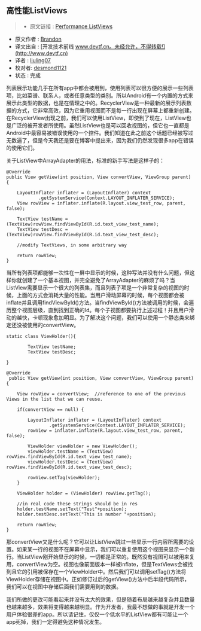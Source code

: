 高性能ListViews
---

> * 原文链接 : [Performance ListViews](http://willowtreeapps.com/blog/performance-listviews/?utm_source=Android+Weekly&utm_campaign=038d344835-Android_Weekly_178&utm_medium=email&utm_term=0_4eb677ad19-038d344835-337955857)
* 原文作者 : [Brandon](http://willowtreeapps.com/blog/)
* 译文出自 : [开发技术前线 www.devtf.cn。未经允许，不得转载!](http://www.devtf.cn)
* 译者 : [liuling07](https://github.com/liuling07) 
* 校对者: [desmond1121](https://github.com/desmond1121)  
* 状态 :  完成 

列表展示功能几乎在所有app中都会被用到，使用列表可以很方便的展示一些列表项，比如菜谱、联系人，或者任意类型的类别。所以Android有一个内置的方式来展示此类型的数据，也是在情理之中的。RecyclerView是一种最新的展示列表数据的方式，它非常高效，因为它重用视图而不是每一行出现在屏幕上都重新创建。在RecyclerView出现之前，我们可以使用ListView，即使到了现在，ListView也是广泛的被开发者所使用。虽然ListView也是可以回收视图的，但它也一直都是Android中最容易被错误使用的一个控件。我们知道在此之前这个话题已经被写过无数遍了，但是今天我还是要在博客中提出来，因为我们仍然发现很多app在错误的使用它们。

关于ListView中ArrayAdapter的用法，标准的新手写法是这样子的：

```
@Override
public View getView(int position, View convertView, ViewGroup parent) {

    LayoutInflater inflater = (LayoutInflater) context
            .getSystemService(Context.LAYOUT_INFLATER_SERVICE);
    View rowView = inflater.inflate(R.layout.view_test_row, parent, false);

    TextView testName = (TextView)rowView.findViewById(R.id.text_view_test_name);
    TextView testDesc = (TextView)rowView.findViewById(R.id.text_view_test_desc);

    //modify TextViews, in some arbitrary way

    return rowView;
}
```

当所有列表项都能够一次性在一屏中显示的时候，这种写法并没有什么问题，但这样你就创建了一个基本视图，并完全避免了ArrayAdapter的麻烦了吗？当ListView需要显示一个很大的列表集，而且列表子项是一个非常复杂的视图的时候，上面的方式会消耗大量的性能。当用户滑动屏幕的时候，每个视图都会被inflate并且调用findViewById()方法。当findViewById()方法被调用的时候，会遍历整个视图层级，直到找到正确的Id。每个子视图都要执行上述过程！并且用户滑动的越快，卡顿现象愈加明显。为了解决这个问题，我们可以使用一个静态类来绑定还没被使用的convertView。

```
static class ViewHolder(){

        TextView testName;
        TextView testDesc;
        
}

@Override
 public View getView(int position, View convertView, ViewGroup parent) {

    View rowView = convertView;  //reference to one of the previous Views in the list that we can reuse.

    if(convertView == null) {

        LayoutInflater inflater = (LayoutInflater) context
                .getSystemService(Context.LAYOUT_INFLATER_SERVICE);
        rowView = inflater.inflate(R.layout.view_test_row, parent, false);

        ViewHolder viewHolder = new ViewHolder();
        viewHolder.testName = (TextView) rowView.findViewById(R.id.text_view_test_name);
        viewHolder.testDesc = (TextView) rowView.findViewById(R.id.text_view_test_desc);

        rowView.setTag(viewHolder);
    }

    ViewHolder holder = (ViewHolder) rowView.getTag();
    
    //in real code these strings should be in res
    holder.testName.setText("Test"+position); 
    holder.testDesc.setText("This is number "+position);

    return rowView;
}
```

那convertView又是什么呢？它可以让ListView跳过一些显示一行内容所需要的设置。如果某一行的视图不在屏幕中显示，我们可以重复使用这个视图来显示一个新行。当ListView刚开始显示的时候，一切都是正常的。既然没有视图可以被用来复用，convertView为空。视图也像前面版本一样被inflate，但是TextViews会被找到且它的引用被保存在一个ViewHolder中。然后我们可以调用setTag()方法将ViewHolder存储在视图中。正如修订过后的getView()方法中后半段代码所示，我们可以在视图中存储后面我们需要用到的数据。

我们所做的更改可能看起来并没有太大的效果，但是随着布局越来越复杂并且数量也越来越多，效果将变得越来越明显。作为开发者，我最不想做的事就是开发一个用户体验很差的app。所以请记住，仅仅一个低水平的ListView都有可能让一个app死掉，我们一定得避免这种情况发生。

